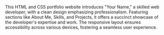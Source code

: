 This HTML and CSS portfolio website introduces "Your Name," a skilled web developer, with a clean design emphasizing professionalism. Featuring sections like About Me, Skills, and Projects, it offers a succinct showcase of the developer's expertise and work. The responsive layout ensures accessibility across various devices, fostering a seamless user experience.

